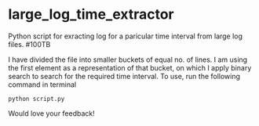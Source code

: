 # large_log_time_extractor
Python script for exracting log for a paricular time interval from large log files. #100TB

I have divided the file into smaller buckets of equal no. of lines.
I am using the first element as a representation of that bucket, on which I apply binary search to search for the required time interval.
To use, run the following command in terminal
```
python script.py
```
Would love your feedback!
